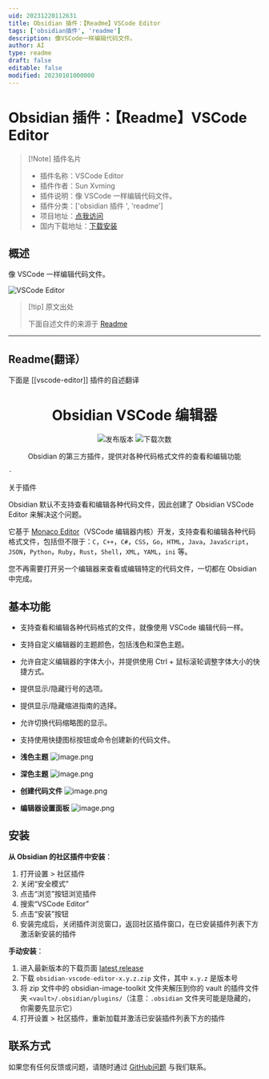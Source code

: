 ```yaml
---
uid: 20231220112631
title: Obsidian 插件：【Readme】VSCode Editor
tags: ['obsidian插件', 'readme']
description: 像VSCode一样编辑代码文件。
author: AI
type: readme
draft: false
editable: false
modified: 20230101000000
---
```


# Obsidian 插件：【Readme】VSCode Editor

> [!Note] 插件名片
> - 插件名称：VSCode Editor
> - 插件作者：Sun Xvming
> - 插件说明：像 VSCode 一样编辑代码文件。
> - 插件分类：['obsidian 插件 ', 'readme']
> - 项目地址：[点我访问](https://github.com/sunxvming/obsidian-vscode-editor)
> - 国内下载地址：[下载安装](https://pkmer.cn/products/plugin/pluginMarket/?vscode-editor)

## 概述

像 VSCode 一样编辑代码文件。

![VSCode Editor](https://cdn.pkmer.cn/covers/vscode-editor.png!pkmer)

> [!tip] 原文出处
>
>下面自述文件的来源于 [Readme](https://ghproxy.net/https://raw.githubusercontent.com/sunxvming/obsidian-vscode-editor/main/README.md)

---

## Readme(翻译）

下面是 [[vscode-editor]] 插件的自述翻译

<h1 align="center">Obsidian VSCode 编辑器</h1>

<p align="center">
    <img alt="发布版本" src="https://img.shields.io/github/v/release/sunxvming/obsidian-vscode-editor?style=for-the-badge">
    <img alt="下载次数" src="https://img.shields.io/github/downloads/sunxvming/obsidian-vscode-editor/total?style=for-the-badge">
</p>

<p align="center">
    <span>Obsidian 的第三方插件，提供对各种代码格式文件的查看和编辑功能</span>
    <br/>

    ·
    
</p>
关于插件

Obsidian 默认不支持查看和编辑各种代码文件，因此创建了 Obsidian VSCode Editor 来解决这个问题。

它基于 [Monaco Editor](https://microsoft.github.io/monaco-editor/)（VSCode 编辑器内核）开发，支持查看和编辑各种代码格式文件，包括但不限于：`C`，`C++`，`C#`，`CSS`，`Go`，`HTML`，`Java`，`JavaScript`，`JSON`，`Python`，`Ruby`，`Rust`，`Shell`，`XML`，`YAML`，`ini` 等。

您不再需要打开另一个编辑器来查看或编辑特定的代码文件，一切都在 Obsidian 中完成。

## 基本功能

- 支持查看和编辑各种代码格式的文件，就像使用 VSCode 编辑代码一样。
- 支持自定义编辑器的主题颜色，包括浅色和深色主题。
- 允许自定义编辑器的字体大小，并提供使用 Ctrl + 鼠标滚轮调整字体大小的快捷方式。
- 提供显示/隐藏行号的选项。
- 提供显示/隐藏缩进指南的选择。
- 允许切换代码缩略图的显示。
- 支持使用快捷图标按钮或命令创建新的代码文件。
- **浅色主题**
![image.png](https://cdn.pkmer.cn/covers/vscode-editor_1_0.png!pkmer)

- **深色主题**
![image.png](https://cdn.pkmer.cn/covers/vscode-editor_1_1.png!pkmer)


- **创建代码文件**
![image.png](https://cdn.pkmer.cn/covers/vscode-editor_1_2.png!pkmer)

- **编辑器设置面板**
![image.png](https://cdn.pkmer.cn/covers/vscode-editor_1_3.png!pkmer)

## 安装

**从 Obsidian 的社区插件中安装**：

1. 打开设置 > 社区插件
2. 关闭“安全模式”
3. 点击“浏览”按钮浏览插件
4. 搜索“VSCode Editor”
5. 点击“安装”按钮
6. 安装完成后，关闭插件浏览窗口，返回社区插件窗口，在已安装插件列表下方激活新安装的插件

**手动安装**：

1. 进入最新版本的下载页面 [latest release](https://github.com/sunxvming/obsidian-vscode-editor/releases/latest)
2. 下载 `obsidian-vscode-editor-x.y.z.zip` 文件，其中 `x.y.z` 是版本号
3. 将 zip 文件中的 obsidian-image-toolkit 文件夹解压到你的 vault 的插件文件夹 `<vault>/.obsidian/plugins/`（注意：`.obsidian` 文件夹可能是隐藏的，你需要先显示它）
4. 打开设置 > 社区插件，重新加载并激活已安装插件列表下方的插件

## 联系方式

如果您有任何反馈或问题，请随时通过 [GitHub问题](https://github.com/sunxvming/obsidian-vscode-editor/issues) 与我们联系。
